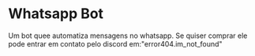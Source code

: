 # Whatsapp Bot
Um bot quee automatiza mensagens no whatsapp.
Se quiser comprar ele pode entrar em contato pelo discord em:"error404.im_not_found"
